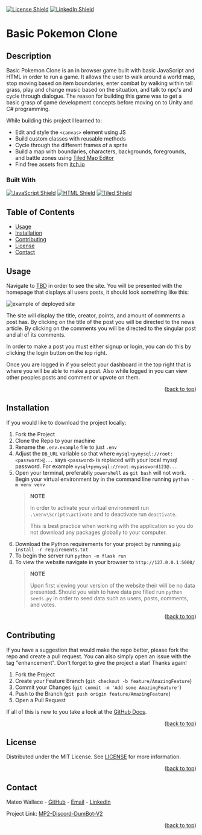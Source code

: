 <p id="readme-top"></p>

[![License Shield](https://img.shields.io/badge/License-MIT-success?style=for-the-badge)](./LICENSE)
[![LinkedIn Shield](https://img.shields.io/badge/LinkedIn-555555?style=for-the-badge&logo=linkedin)](https://www.linkedin.com/in/mateo-wallace/)

# Basic Pokemon Clone

## Description

Basic Pokemon Clone is an in browser game built with basic JavaScript and HTML in order to run a game. It allows the user to walk around a world map, stop moving based on item boundaries, enter combat by walking within tall grass, play and change music based on the situation, and talk to npc's and cycle through dialogue. The reason for building this game was to get a basic grasp of game development concepts before moving on to Unity and C# programming.

While building this project I learned to:

- Edit and style the `<canvas>` element using JS
- Build custom classes with reusable methods
- Cycle through the different frames of a sprite
- Build a map with boundaries, characters, backgrounds, foregrounds, and battle zones using [Tiled Map Editor](https://www.mapeditor.org/)
- Find free assets from [itch.io](https://itch.io/)

### Built With

[![JavaScript Shield](https://img.shields.io/badge/JavaScript_ES6+-F7DF1E?&style=for-the-badge&logo=javascript&logoColor=272727)](https://developer.mozilla.org/en-US/docs/Web/JavaScript)
[![HTML Shield](https://img.shields.io/badge/HTML5-E34F26?&style=for-the-badge&logo=html5&logoColor=white)](https://developer.mozilla.org/en-US/docs/Glossary/HTML5)
[![Tiled Shield](https://img.shields.io/badge/Tiled-3645FF?&style=for-the-badge&logo=tidal&logoColor=white)](https://www.mapeditor.org/)

## Table of Contents

- [Usage](#usage)
- [Installation](#installation)
- [Contributing](#contributing)
- [License](#license)
- [Contact](#contact)

## Usage

Navigate to [TBD](https://mateo-wallace.github.io/MP3-Basic-Video-Game/) in order to see the site. You will be presented with the homepage that displays all users posts, it should look something like this:

![example of deployed site](./app/utils/assets/deployed.png)

The site will display the title, creator, points, and amount of comments a post has. By clicking on the title of the post you will be directed to the news article. By clicking on the comments you will be directed to the singular post and all of its comments.

In order to make a post you must either signup or login, you can do this by clicking the login button on the top right.

Once you are logged in if you select your dashboard in the top right that is where you will be able to make a post. Also while logged in you can view other peoples posts and comment or upvote on them.

<p align="right">(<a href="#readme-top">back to top</a>)</p>

## Installation

If you would like to download the project locally:

1. Fork the Project
1. Clone the Repo to your machine
1. Rename the `.env.example` file to just `.env`
1. Adjust the `DB_URL` variable so that where `mysql+pymysql://root:<password>@...` says `<password>` is replaced with your local mysql password. For example `mysql+pymysql://root:mypassword123@...`
1. Open your terminal, preferablly `powershell` as `git bash` will not work. Begin your virtual environment by in the command line running `python -m venv venv`
   > **NOTE**
   >
   > In order to activate your virtual environment run `.\venv\Scripts\activate` and to deactivate run `deactivate`.
   >
   > This is best practice when working with the application so you do not download any packages globally to your computer.
1. Download the Python requirements for your project by running `pip install -r requirements.txt`
1. To begin the server run `python -m flask run`
1. To view the website navigate in your browser to `http://127.0.0.1:5000/`
   > **NOTE**
   >
   > Upon first viewing your version of the website their will be no data presented. Should you wish to have data pre filled run `python seeds.py` in order to seed data such as users, posts, comments, and votes.

<p align="right">(<a href="#readme-top">back to top</a>)</p>

## Contributing

If you have a suggestion that would make the repo better, please fork the repo and create a pull request. You can also simply open an issue with the tag "enhancement". Don't forget to give the project a star! Thanks again!

1. Fork the Project
1. Create your Feature Branch (`git checkout -b feature/AmazingFeature`)
1. Commit your Changes (`git commit -m 'Add some AmazingFeature'`)
1. Push to the Branch (`git push origin feature/AmazingFeature`)
1. Open a Pull Request

If all of this is new to you take a look at the [GitHub Docs](https://docs.github.com/en/get-started/quickstart/fork-a-repo).

<p align="right">(<a href="#readme-top">back to top</a>)</p>

## License

Distributed under the MIT License. See [LICENSE](./LICENSE) for more information.

<p align="right">(<a href="#readme-top">back to top</a>)</p>

## Contact

Mateo Wallace - [GitHub](https://github.com/Mateo-Wallace) - [Email](mailto:mateo.t.wallace@gmail.com) - [LinkedIn](https://www.linkedin.com/in/mateo-wallace/)

Project Link: [MP2-Discord-DumBot-V2](https://github.com/Mateo-Wallace/MP2-Discord-DumBot-V2)

<p align="right">(<a href="#readme-top">back to top</a>)</p>
